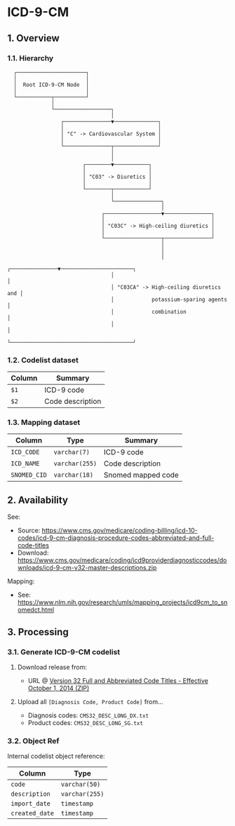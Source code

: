 # ICD-9-CM

## 1. Overview

### 1.1. Hierarchy

```text
  ┌──────────────────────┐
  │                      │
  │  Root ICD-9-CM Node  │
  │                      │
  └───────────┬──────────┘
              │
              └──────────────────┐
                                 │
                 ┌───────────────▼──────────────┐
                 │                              │
                 │ "C" -> Cardiovascular System │
                 │                              │
                 └───────────────┬──────────────┘
                                 │
                                 │
                        ┌────────▼───────────┐
                        │                    │
                        │ "C03" -> Diuretics │
                        │                    │
                        └────────┬───────────┘
                                 │
                                 └───────────────┐
                                                 │
                              ┌──────────────────▼───────────────┐
                              │                                  │
                              │ "C03C" -> High-ceiling diuretics │
                              │                                  │
                              └──────────────────┬───────────────┘
                                                 │
                                                 │
                                                 │
                                 ┌───────────────▼───────────────────────┐
                                 │                                       │
                                 │ "C03CA" -> High-ceiling diuretics and │
                                 │            potassium-sparing agents   │
                                 │            combination                │
                                 │                                       │
                                 └───────────────────────────────────────┘
```

### 1.2. Codelist dataset

| Column | Summary          |
|--------|------------------|
| `$1`   | ICD-9 code       |
| `$2`   | Code description |

### 1.3. Mapping dataset

| Column       | Type           | Summary            |
|--------------|----------------|--------------------|
| `ICD_CODE`   | `varchar(7)`   | ICD-9 code         |
| `ICD_NAME`   | `varchar(255)` | Code description   |
| `SNOMED_CID` | `varchar(18)`  | Snomed mapped code |

## 2. Availability

See:
- Source: https://www.cms.gov/medicare/coding-billing/icd-10-codes/icd-9-cm-diagnosis-procedure-codes-abbreviated-and-full-code-titles
- Download: https://www.cms.gov/medicare/coding/icd9providerdiagnosticcodes/downloads/icd-9-cm-v32-master-descriptions.zip

Mapping:
- See: https://www.nlm.nih.gov/research/umls/mapping_projects/icd9cm_to_snomedct.html

## 3. Processing

### 3.1. Generate ICD-9-CM codelist

1. Download release from:
    - URL @ [Version 32 Full and Abbreviated Code Titles - Effective October 1, 2014 (ZIP)](https://www.cms.gov/medicare/coding/icd9providerdiagnosticcodes/downloads/icd-9-cm-v32-master-descriptions.zip)

2. Upload all `[Diagnosis Code, Product Code]` from...
    - Diagnosis codes: `CMS32_DESC_LONG_DX.txt`
    - Product codes: `CMS32_DESC_LONG_SG.txt`

### 3.2. Object Ref

Internal codelist object reference:

| Column         | Type          |
|----------------|---------------|
| `code`         | `varchar(50)` |
| `description`  | `varchar(255)`|
| `import_date`  | `timestamp`   |
| `created_date` | `timestamp`   |
